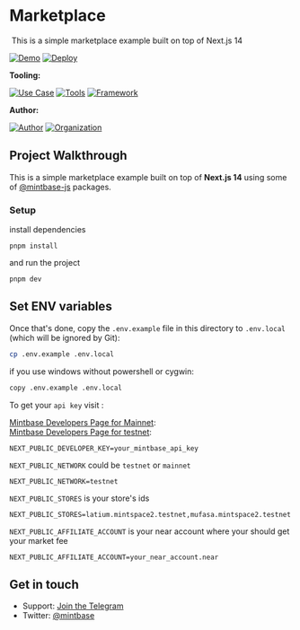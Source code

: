 # Marketplace
<img src="https://i.imgur.com/HGEn9P3.jpg" alt="cover_image" width="0" />
This is a simple marketplace example built on top of Next.js 14

[![Demo](https://img.shields.io/badge/Demo-Visit%20Demo-brightgreen)](https://marketplace-template.mintbase.xyz/)
[![Deploy](https://img.shields.io/badge/Deploy-on%20Vercel-blue)](https://vercel.com/new/clone?repository-url=https%3A%2F%2Fgithub.com%2FMintbase%2Ftemplates%2Ftree%2Fmain%2Fmarketplace)

**Tooling:**

[![Use Case](https://img.shields.io/badge/Use%20Case-Contract%20Deployer-blue)](#)
[![Tools](https://img.shields.io/badge/Tools-@mintbase.js/sdk%2C%20@mintbase.js/react%2C%20@mintbase.js/data%2C%20Arweave%2C%20Mintbase%20Wallet-blue)](#)
[![Framework](https://img.shields.io/badge/Framework-Next.js%2014-blue)](#)

**Author:**

[![Author](https://img.shields.io/twitter/follow/mintbase?style=social&logo=twitter)](https://twitter.com/mintbase) [![Organization](https://img.shields.io/badge/Mintbase-blue)](https://www.mintbase.xyz)

## Project Walkthrough

This is a simple marketplace example built on top of **Next.js 14** using some of [@mintbase-js](https://github.com/Mintbase/mintbase-js) packages.

### Setup

install dependencies
```
pnpm install
```
and 
run the project
```
pnpm dev
```

## Set ENV variables

Once that's done, copy the `.env.example` file in this directory to `.env.local` (which will be ignored by Git):

```bash
cp .env.example .env.local
```

if you use windows without powershell or cygwin:

```bash
copy .env.example .env.local
```

To get your `api key` visit :

[Mintbase Developers Page for Mainnet](https://www.mintbase.xyz/developer):  
[Mintbase Developers Page for testnet](https://testnet.mintbase.xyz/developer):

```
NEXT_PUBLIC_DEVELOPER_KEY=your_mintbase_api_key
```

`NEXT_PUBLIC_NETWORK` could be `testnet` or `mainnet`

```
NEXT_PUBLIC_NETWORK=testnet
```

`NEXT_PUBLIC_STORES` is your store's ids

```
NEXT_PUBLIC_STORES=latium.mintspace2.testnet,mufasa.mintspace2.testnet
```

`NEXT_PUBLIC_AFFILIATE_ACCOUNT` is your near account where your should get your market fee

```
NEXT_PUBLIC_AFFILIATE_ACCOUNT=your_near_account.near
```

## Get in touch

- Support: [Join the Telegram](https://tg.me/mintdev)
- Twitter: [@mintbase](https://twitter.com/mintbase)

<img src="https://i.imgur.com/DPWBh8C.png" alt="detail_image" width="0" />